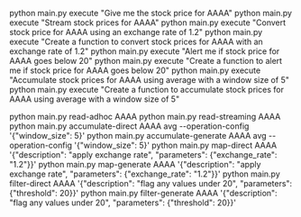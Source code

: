 python main.py execute "Give me the stock price for AAAA"
python main.py execute "Stream stock prices for AAAA"
python main.py execute "Convert stock price for AAAA using an exchange rate of 1.2"
python main.py execute "Create a function to convert stock prices for AAAA with an exchange rate of 1.2"
python main.py execute "Alert me if stock price for AAAA goes below 20"
python main.py execute "Create a function to alert me if stock price for AAAA goes below 20"
python main.py execute "Accumulate stock prices for AAAA using average with a window size of 5"
python main.py execute "Create a function to accumulate stock prices for AAAA using average with a window size of 5"

python main.py read-adhoc AAAA
python main.py read-streaming AAAA
python main.py accumulate-direct AAAA avg --operation-config '{"window_size": 5}'
python main.py accumulate-generate AAAA avg --operation-config '{"window_size": 5}'
python main.py map-direct AAAA '{"description": "apply exchange rate", "parameters": {"exchange_rate": "1.2"}}'
python main.py map-generate AAAA '{"description": "apply exchange rate", "parameters": {"exchange_rate": "1.2"}}'
python main.py filter-direct AAAA '{"description": "flag any values under 20", "parameters": {"threshold": 20}}'
python main.py filter-generate AAAA '{"description": "flag any values under 20", "parameters": {"threshold": 20}}'
